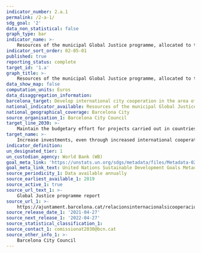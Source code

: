 ```yaml
---
indicator_number: 2.a.1
permalink: /2-a-1/
sdg_goal: '2'
data_non_statistical: false
graph_type: bar
indicator_name: >-
    Resources of the municipal Global Justice programme, allocated to the objective of improving nutrition and agricultural production
indicator_sort_order: 02-05-01
published: true
reporting_status: complete
target_id: '1.a'
graph_title: >-
    Resources of the municipal Global Justice programme, allocated to the objective of improving nutrition and agricultural production
data_show_map: false
computation_units: Euros
data_disaggregation_information:
barcelona_target: Develop international city cooperation in the area of urban agriculture and nutrition 
national_indicator_available: Resources of the municipal Global Justice programme, allocated to the goal of reducing poverty
national_geographical_coverage: Barcelona City 
source_organisation_1: Barcelona City Council
target_line_2030: >-
    Maintain the budgetary effort for projects carried out in countries receiving Official Development Assistance, in order to foster food sovereignty through urban agriculture that is sustainable, communal and of a social nature
target_name: >-
    Increase investments, even through increased international cooperation, in rural infrastructures, research and agricultural extension services, technological development and gene banks for plants and farm animals, in order to improve agricultural production in developing countries, particularly in less advanced countries
indicator_definition:
un_designated_tier: 1
un_custodian_agency: World Bank (WB)
goal_meta_link: 'https://unstats.un.org/sdgs/metadata/files/Metadata-02-0a-01.pdf'
goal_meta_link_text: United Nations Sustainable Development Goals Metadata (pdf 894kB)
source_periodicity_1: Data available annually
source_earliest_available_1: 2019
source_active_1: true
source_url_text_1: >-
    Global Justice programme report  
source_url_1: >-
    https://ajuntament.barcelona.cat/relacionsinternacionalsicooperacio/ca/pla-director-i-pla-de-treball
source_release_date_1: '2021-04-27'
source_next_release_1: '2022-04-27'
source_statistical_classification_1: 
source_contact_1: comissionat2030@bcn.cat
source_other_info_1: >-
    Barcelona City Council
---
```

